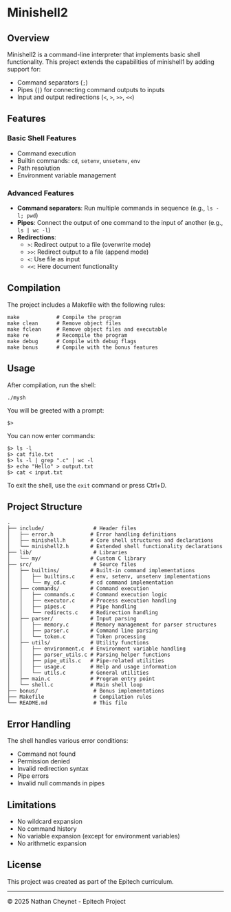 # Minishell2

## Overview
Minishell2 is a command-line interpreter that implements basic shell functionality. This project extends the capabilities of minishell1 by adding support for:

- Command separators (`;`)
- Pipes (`|`) for connecting command outputs to inputs
- Input and output redirections (`<`, `>`, `>>`, `<<`)

## Features

### Basic Shell Features
- Command execution
- Builtin commands: `cd`, `setenv`, `unsetenv`, `env`
- Path resolution
- Environment variable management

### Advanced Features
- **Command separators**: Run multiple commands in sequence (e.g., `ls -l; pwd`)
- **Pipes**: Connect the output of one command to the input of another (e.g., `ls | wc -l`)
- **Redirections**:
  - `>`: Redirect output to a file (overwrite mode)
  - `>>`: Redirect output to a file (append mode)
  - `<`: Use file as input
  - `<<`: Here document functionality

## Compilation
The project includes a Makefile with the following rules:

```
make            # Compile the program
make clean      # Remove object files
make fclean     # Remove object files and executable
make re         # Recompile the program
make debug      # Compile with debug flags
make bonus      # Compile with the bonus features
```

## Usage
After compilation, run the shell:

```
./mysh
```

You will be greeted with a prompt:

```
$>
```

You can now enter commands:

```
$> ls -l
$> cat file.txt
$> ls -l | grep ".c" | wc -l
$> echo "Hello" > output.txt
$> cat < input.txt
```

To exit the shell, use the `exit` command or press Ctrl+D.

## Project Structure
```
.
├── include/                # Header files
│   ├── error.h            # Error handling definitions
│   ├── minishell.h        # Core shell structures and declarations
│   └── minishell2.h       # Extended shell functionality declarations
├── lib/                    # Libraries
│   └── my/                # Custom C library
├── src/                    # Source files
│   ├── builtins/          # Built-in command implementations
│   │   ├── builtins.c     # env, setenv, unsetenv implementations
│   │   └── my_cd.c        # cd command implementation
│   ├── commands/          # Command execution
│   │   ├── commands.c     # Command execution logic
│   │   ├── executor.c     # Process execution handling
│   │   ├── pipes.c        # Pipe handling
│   │   └── redirects.c    # Redirection handling
│   ├── parser/            # Input parsing
│   │   ├── memory.c       # Memory management for parser structures
│   │   ├── parser.c       # Command line parsing
│   │   └── token.c        # Token processing
│   ├── utils/             # Utility functions
│   │   ├── environment.c  # Environment variable handling
│   │   ├── parser_utils.c # Parsing helper functions
│   │   ├── pipe_utils.c   # Pipe-related utilities
│   │   ├── usage.c        # Help and usage information
│   │   └── utils.c        # General utilities
│   ├── main.c             # Program entry point
│   └── shell.c            # Main shell loop
├── bonus/                  # Bonus implementations
├── Makefile                # Compilation rules
└── README.md               # This file
```

## Error Handling
The shell handles various error conditions:
- Command not found
- Permission denied
- Invalid redirection syntax
- Pipe errors
- Invalid null commands in pipes

## Limitations
- No wildcard expansion
- No command history
- No variable expansion (except for environment variables)
- No arithmetic expansion

## License
This project was created as part of the Epitech curriculum.

---

© 2025 Nathan Cheynet - Epitech Project
